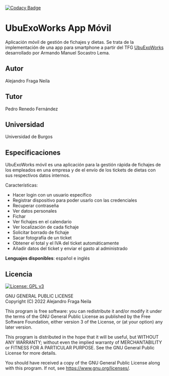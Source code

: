 [![Codacy Badge](https://app.codacy.com/project/badge/Grade/93b5e63969554631918f441444f35945)](https://www.codacy.com/gh/afn1001/UbuExoWorks/dashboard?utm_source=github.com&amp;utm_medium=referral&amp;utm_content=afn1001/UbuExoWorks&amp;utm_campaign=Badge_Grade)
# UbuExoWorks App Móvil
Aplicación móvil de gestión de fichajes y dietas. Se trata de la implementación de una app para smartphone a partir del TFG [UbuExoWorks](https://github.com/asl1006/UbuExoWorks)
desarrollado por Armando Manuel Socastro Lema.
 
## Autor
Alejandro Fraga Neila

## Tutor
Pedro Renedo Fernández

## Universidad
Universidad de Burgos

## Especificaciones

UbuExoWorks móvil es una aplicación para la gestión rápida de fichajes de los 
empleados en una empresa y de el envío de los tickets de dietas con sus respectivos datos internos.

Características:
 -  Hacer login con un usuario específico
 -  Registrar dispositivo para poder usarlo con las credenciales
 -  Recuperar contraseña
 -  Ver datos personales
 -  Fichar
 -  Ver fichajes en el calendario
 -  Ver localización de cada fichaje
 -  Solicitar borrado de fichaje
 -  Sacar fotografía de un ticket
 -  Obtener el total y el IVA del ticket automáticamente
 -  Añadir datos del ticket y enviar el gasto al administrado

**Lenguajes disponibles**: español e inglés

## Licencia

[![License: GPL v3](https://img.shields.io/badge/License-GPL%20v3-blue.svg)](https://www.gnu.org/licenses/gpl-3.0)

GNU GENERAL PUBLIC LICENSE  
 Copyright (C) 2022  Alejandro Fraga Neila

This program is free software: you can redistribute it and/or modify
it under the terms of the GNU General Public License as published by
the Free Software Foundation, either version 3 of the License, or
(at your option) any later version.

This program is distributed in the hope that it will be useful,
but WITHOUT ANY WARRANTY; without even the implied warranty of
MERCHANTABILITY or FITNESS FOR A PARTICULAR PURPOSE.  See the
GNU General Public License for more details.

You should have received a copy of the GNU General Public License
along with this program.  If not, see <https://www.gnu.org/licenses/>.
